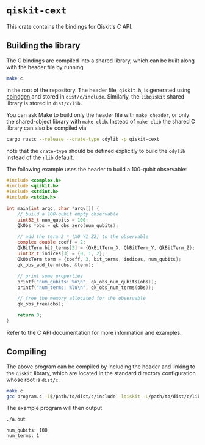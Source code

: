 # `qiskit-cext`

This crate contains the bindings for Qiskit's C API.

## Building the library

The C bindings are compiled into a shared library, which can be built along with the header file
by running
```bash
make c
```
in the root of the repository. The header file, `qiskit.h`, is generated using
[cbindgen](https://github.com/mozilla/cbindgen) and stored in `dist/c/include`.
Similarly, the `libqiskit` shared library is stored in `dist/c/lib`.

You can ask Make to build only the header file with `make cheader`, or only the
shared-object library with `make clib`.
Instead of ``make clib`` the shared C library can also be compiled via
```bash
cargo rustc --release --crate-type cdylib -p qiskit-cext
```
note that the `crate-type` should be defined explicitly to build the `cdylib` instead of the `rlib` default.

The following example uses the header to build a 100-qubit observable:
```c
#include <complex.h>
#include <qiskit.h>
#include <stdint.h>
#include <stdio.h>

int main(int argc, char *argv[]) {
    // build a 100-qubit empty observable
    uint32_t num_qubits = 100;
    QkObs *obs = qk_obs_zero(num_qubits);

    // add the term 2 * (X0 Y1 Z2) to the observable
    complex double coeff = 2;
    QkBitTerm bit_terms[3] = {QkBitTerm_X, QkBitTerm_Y, QkBitTerm_Z};
    uint32_t indices[3] = {0, 1, 2};
    QkObsTerm term = {coeff, 3, bit_terms, indices, num_qubits};
    qk_obs_add_term(obs, &term);

    // print some properties
    printf("num_qubits: %u\n", qk_obs_num_qubits(obs));
    printf("num_terms: %lu\n", qk_obs_num_terms(obs));

    // free the memory allocated for the observable
    qk_obs_free(obs);

    return 0;
}
```
Refer to the C API documentation for more information and examples.

## Compiling

The above program can be compiled by including the header and linking to the `qiskit` library, which
are located in the standard directory configuration whose root is `dist/c`.
```bash
make c
gcc program.c -I$/path/to/dist/c/include -lqiskit -L/path/to/dist/c/lib
```

The example program will then output
```bash
./a.out
```
```text
num_qubits: 100
num_terms: 1
```
